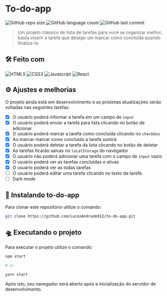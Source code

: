 # To-do-app

![GitHub repo size](https://img.shields.io/github/repo-size/LucasAndrade912/to-do-app?style=for-the-badge)
![GitHub language count](https://img.shields.io/github/languages/count/LucasAndrade912/to-do-app?style=for-the-badge)
![GitHub last commit](https://img.shields.io/github/last-commit/LucasAndrade912/to-do-app?style=for-the-badge)

> Um projeto clássico de lista de tarefas para você se organizar melhor, basta inserir a tarefa que desejar um marcar como concluída quando finaliza-la.

## 🛠 Feito com

![HTML5](https://img.shields.io/badge/HTML5-E34F26?style=for-the-badge&logo=html5&logoColor=white)
![CSS3](https://img.shields.io/badge/CSS3-1572B6?style=for-the-badge&logo=css3&logoColor=white)
![Javascript](https://img.shields.io/badge/JavaScript-323330?style=for-the-badge&logo=javascript&logoColor=F7DF1E)
![React](https://img.shields.io/badge/React-20232A?style=for-the-badge&logo=react&logoColor=61DAFB)

## ⚙️ Ajustes e melhorias

O projeto ainda está em desenvolvimento e as próximas atualizações serão voltadas nas seguintes tarefas:

- [x]  O usuário poderá informar a tarefa em um campo de `input`
- [x]  O usuário poderá enviar a tarefa para lista clicando no botão de adicionar
- [x]  O usuário poderá marcar a tarefa como concluída clicando no `checkbox`
- [x]  Ao marcar marcar como concluído a tarefa sumirá
- [x]  O usuário poderá deletar a tarefa da lista clicando no botão de deletar
- [x]  As tarefas ficarão salvas no `localStorage` do navegador
- [x]  O usuário não poderá adicionar uma tarefa com o campo de `input` vazio
- [x]  O usuário poderá ver as tarefas concluídas e ativas
- [x]  O usuário poderá ver as todas tarefas
- [ ]  O usuário poderá editar uma tarefa clicando no texto da tarefa
- [ ]  Dark mode

## 🚀 Instalando to-do-app

Para clonar este repositório utilize o comando:

```bash
git clone https://github.com/LucasAndrade912/to-do-app.git
```

## 🛸 Executando o projeto

Para executar o projeto utilize o comando:

```bash
npm start

# or

yarn start
```

Após isto, seu navegador será aberto após a inicialização do servidor de desenvolvimento.

